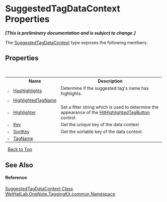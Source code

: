# SuggestedTagDataContext Properties
 _**\[This is preliminary documentation and is subject to change.\]**_

The <a href="fc433c94-8fb7-e877-217c-2bcf31c00339.md">SuggestedTagDataContext</a> type exposes the following members.


## Properties
&nbsp;<table><tr><th></th><th>Name</th><th>Description</th></tr><tr><td>![Public property](media/pubproperty.gif "Public property")</td><td><a href="d2650e51-f6f6-1af5-8400-e7aa12223097.md">HasHighlights</a></td><td>
Determine if the suggested tag's name has highlights.</td></tr><tr><td>![Protected property](media/protproperty.gif "Protected property")</td><td><a href="8b6d9444-c7e9-e673-7bb8-8ff5f63f7226.md">HighlightedTagName</a></td><td /></tr><tr><td>![Public property](media/pubproperty.gif "Public property")</td><td><a href="c9b07260-331a-8f63-d120-26e3604c9662.md">Highlighter</a></td><td>
Set a filter string which is used to determine the appearance of the <a href="e0797c9e-c150-c273-e1aa-98d5d25e1ee1.md">HitHighlightedTagButton</a> control.</td></tr><tr><td>![Public property](media/pubproperty.gif "Public property")</td><td><a href="3d100a09-3b36-492c-a8fb-7c93fd3a97f5.md">Key</a></td><td>
Get the unique key of the data context</td></tr><tr><td>![Public property](media/pubproperty.gif "Public property")</td><td><a href="354a04fb-11c5-b386-8676-4a5f156e8554.md">SortKey</a></td><td>
Get the sortable key of the data context.</td></tr><tr><td>![Protected property](media/protproperty.gif "Protected property")</td><td><a href="0ab61a62-1ee3-ae78-9fc0-3f413a699534.md">TagName</a></td><td /></tr></table>&nbsp;
<a href="#suggestedtagdatacontext-properties">Back to Top</a>

## See Also


#### Reference
<a href="fc433c94-8fb7-e877-217c-2bcf31c00339.md">SuggestedTagDataContext Class</a><br /><a href="bcdbab9c-63d1-48a4-6937-af53fb8d9a55.md">WetHatLab.OneNote.TaggingKit.common Namespace</a><br />